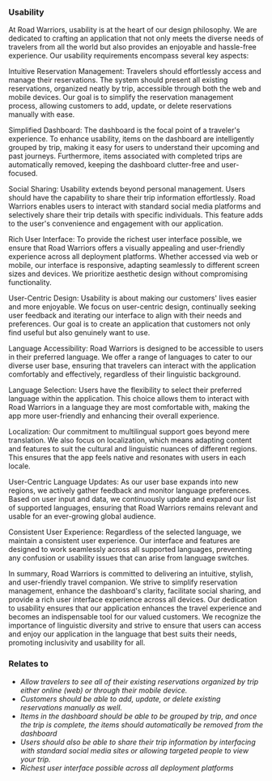 ### Usability

At Road Warriors, usability is at the heart of our design philosophy. We are dedicated to crafting an application that not only meets the diverse needs of travelers from all the world but also provides an enjoyable and hassle-free experience. Our usability requirements encompass several key aspects:

Intuitive Reservation Management: Travelers should effortlessly access and manage their reservations. The system should present all existing reservations, organized neatly by trip, accessible through both the web and mobile devices. Our goal is to simplify the reservation management process, allowing customers to add, update, or delete reservations manually with ease.

Simplified Dashboard: The dashboard is the focal point of a traveler's experience. To enhance usability, items on the dashboard are intelligently grouped by trip, making it easy for users to understand their upcoming and past journeys. Furthermore, items associated with completed trips are automatically removed, keeping the dashboard clutter-free and user-focused.

Social Sharing: Usability extends beyond personal management. Users should have the capability to share their trip information effortlessly. Road Warriors enables users to interact with standard social media platforms and selectively share their trip details with specific individuals. This feature adds to the user's convenience and engagement with our application.

Rich User Interface: To provide the richest user interface possible, we ensure that Road Warriors offers a visually appealing and user-friendly experience across all deployment platforms. Whether accessed via web or mobile, our interface is responsive, adapting seamlessly to different screen sizes and devices. We prioritize aesthetic design without compromising functionality.

User-Centric Design: Usability is about making our customers' lives easier and more enjoyable. We focus on user-centric design, continually seeking user feedback and iterating our interface to align with their needs and preferences. Our goal is to create an application that customers not only find useful but also genuinely want to use.

Language Accessibility: Road Warriors is designed to be accessible to users in their preferred language. We offer a range of languages to cater to our diverse user base, ensuring that travelers can interact with the application comfortably and effectively, regardless of their linguistic background.

Language Selection: Users have the flexibility to select their preferred language within the application. This choice allows them to interact with Road Warriors in a language they are most comfortable with, making the app more user-friendly and enhancing their overall experience.

Localization: Our commitment to multilingual support goes beyond mere translation. We also focus on localization, which means adapting content and features to suit the cultural and linguistic nuances of different regions. This ensures that the app feels native and resonates with users in each locale.

User-Centric Language Updates: As our user base expands into new regions, we actively gather feedback and monitor language preferences. Based on user input and data, we continuously update and expand our list of supported languages, ensuring that Road Warriors remains relevant and usable for an ever-growing global audience.

Consistent User Experience: Regardless of the selected language, we maintain a consistent user experience. Our interface and features are designed to work seamlessly across all supported languages, preventing any confusion or usability issues that can arise from language switches.

In summary, Road Warriors is committed to delivering an intuitive, stylish, and user-friendly travel companion. We strive to simplify reservation management, enhance the dashboard's clarity, facilitate social sharing, and provide a rich user interface experience across all devices. Our dedication to usability ensures that our application enhances the travel experience and becomes an indispensable tool for our valued customers. We recognize the importance of linguistic diversity and strive to ensure that users can access and enjoy our application in the language that best suits their needs, promoting inclusivity and usability for all.


### Relates to
- _Allow travelers to see all of their existing reservations organized by trip either online (web) or through their mobile device._
- _Customers should be able to add, update, or delete existing reservations manually as well._
- _Items in the dashboard should be able to be grouped by trip, and once the trip is complete, the items should automatically be removed from the dashboard_
- _Users should also be able to share their trip information by interfacing with standard social media sites or allowing targeted people to view your trip._
- _Richest user interface possible across all deployment platforms_